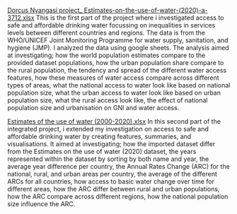 [Dorcus Nyangasi project_ Estimates-on-the-use-of-water-(2020)-a-3712.xlsx](https://github.com/user-attachments/files/17412385/Dorcus.Nyangasi.project_.Estimates-on-the-use-of-water-.2020.-a-3712.xlsx)
This is the first part of the project where i investigated access to safe and affordable drinking water focussing on inequalities in services levels between different countries and regions.
The data is from the WHO/UNICEF Joint Monitoring Programme for water supply, sanitation, and hygiene JMP.
I analyzed the data using google sheets.
The analysis aimed at investigating;
how the world population estimates compare to the provided dataset populations,
how the urban population share compare to the rural population,
the tendency and spread of the different water access features,
how these measures of water access compare across different types of areas,
what the national access to water look like based on national population size,
what the urban access to water look like based on urban population size,
what the rural access look like,
the effect of national population size and urbanisation on GNI and water access.

[Estimates of the use of water (2000-2020).xlsx](https://github.com/user-attachments/files/17412951/Estimates.of.the.use.of.water.2000-2020.xlsx)
In this second part of the integrated project, i extended my investigation on access to safe and affordable drinking water by creating features, summaries, and visualisations. 
It aimed at investigating;
how the imported dataset differ from the Estimates on the use of water 2020 dataset,
the years represented within the dataset by sorting by both name and year,
the average year difference per country,
the Annual Rates Change ARC for the national, rural, and urban areas per country,
the average of the different ARCs for all countries,
how access to basic water change over time for different areas,
how the ARC differ between rural and urban populations,
how the ARC compare across different regions,
how the national population size influence the ARC.
